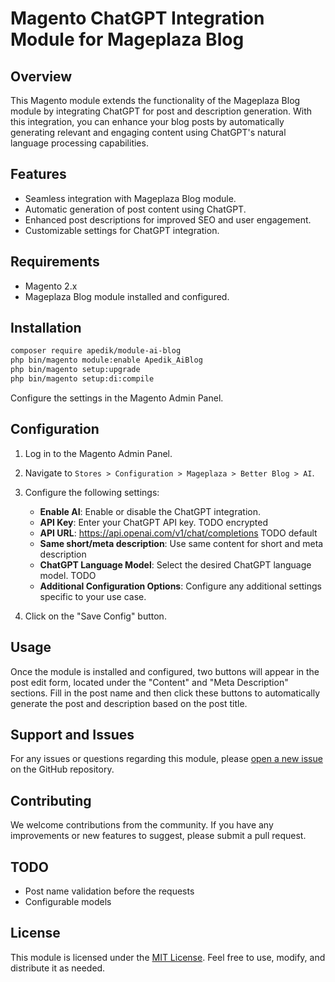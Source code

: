 # Magento ChatGPT Integration Module for Mageplaza Blog

## Overview

This Magento module extends the functionality of the Mageplaza Blog module by integrating ChatGPT for post and description generation. With this integration, you can enhance your blog posts by automatically generating relevant and engaging content using ChatGPT's natural language processing capabilities.

## Features

- Seamless integration with Mageplaza Blog module.
- Automatic generation of post content using ChatGPT.
- Enhanced post descriptions for improved SEO and user engagement.
- Customizable settings for ChatGPT integration.

## Requirements

- Magento 2.x
- Mageplaza Blog module installed and configured.

## Installation

   ```bash
   composer require apedik/module-ai-blog
   php bin/magento module:enable Apedik_AiBlog
   php bin/magento setup:upgrade
   php bin/magento setup:di:compile
   ```

Configure the settings in the Magento Admin Panel.

## Configuration

1. Log in to the Magento Admin Panel.
2. Navigate to `Stores > Configuration > Mageplaza > Better Blog > AI`.
3. Configure the following settings:
    - **Enable AI**: Enable or disable the ChatGPT integration.
    - **API Key**: Enter your ChatGPT API key. TODO encrypted
    - **API URL**: https://api.openai.com/v1/chat/completions TODO default
    - **Same short/meta description**: Use same content for short and meta description
    - **ChatGPT Language Model**: Select the desired ChatGPT language model. TODO
    - **Additional Configuration Options**: Configure any additional settings specific to your use case.

4. Click on the "Save Config" button.

## Usage

Once the module is installed and configured, two buttons will appear in the post edit form, located under the "Content" and "Meta Description" sections. Fill in the post name and then click these buttons to automatically generate the post and description based on the post title.

## Support and Issues

For any issues or questions regarding this module, please [open a new issue](https://github.com/apedicdev/Magento-ChatGPT-Blog/issues) on the GitHub repository.

## Contributing

We welcome contributions from the community. If you have any improvements or new features to suggest, please submit a pull request.

## TODO
- Post name validation before the requests
- Configurable models

## License

This module is licensed under the [MIT License](LICENSE). Feel free to use, modify, and distribute it as needed.
